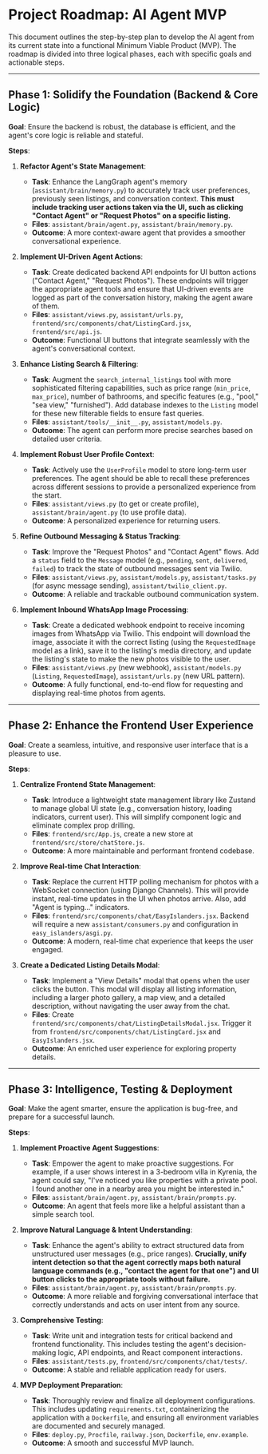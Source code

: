# Project Roadmap: AI Agent MVP

This document outlines the step-by-step plan to develop the AI agent from its current state into a functional Minimum Viable Product (MVP). The roadmap is divided into three logical phases, each with specific goals and actionable steps.

---

## Phase 1: Solidify the Foundation (Backend & Core Logic)

**Goal**: Ensure the backend is robust, the database is efficient, and the agent's core logic is reliable and stateful.

**Steps**:

1.  **Refactor Agent's State Management**:
    *   **Task**: Enhance the LangGraph agent's memory (`assistant/brain/memory.py`) to accurately track user preferences, previously seen listings, and conversation context. **This must include tracking user actions taken via the UI, such as clicking "Contact Agent" or "Request Photos" on a specific listing.**
    *   **Files**: `assistant/brain/agent.py`, `assistant/brain/memory.py`.
    *   **Outcome**: A more context-aware agent that provides a smoother conversational experience.

2.  **Implement UI-Driven Agent Actions**:
    *   **Task**: Create dedicated backend API endpoints for UI button actions ("Contact Agent," "Request Photos"). These endpoints will trigger the appropriate agent tools and ensure that UI-driven events are logged as part of the conversation history, making the agent aware of them.
    *   **Files**: `assistant/views.py`, `assistant/urls.py`, `frontend/src/components/chat/ListingCard.jsx`, `frontend/src/api.js`.
    *   **Outcome**: Functional UI buttons that integrate seamlessly with the agent's conversational context.

3.  **Enhance Listing Search & Filtering**:
    *   **Task**: Augment the `search_internal_listings` tool with more sophisticated filtering capabilities, such as price range (`min_price`, `max_price`), number of bathrooms, and specific features (e.g., "pool," "sea view," "furnished"). Add database indexes to the `Listing` model for these new filterable fields to ensure fast queries.
    *   **Files**: `assistant/tools/__init__.py`, `assistant/models.py`.
    *   **Outcome**: The agent can perform more precise searches based on detailed user criteria.

4.  **Implement Robust User Profile Context**:
    *   **Task**: Actively use the `UserProfile` model to store long-term user preferences. The agent should be able to recall these preferences across different sessions to provide a personalized experience from the start.
    *   **Files**: `assistant/views.py` (to get or create profile), `assistant/brain/agent.py` (to use profile data).
    *   **Outcome**: A personalized experience for returning users.

5.  **Refine Outbound Messaging & Status Tracking**:
    *   **Task**: Improve the "Request Photos" and "Contact Agent" flows. Add a `status` field to the `Message` model (e.g., `pending`, `sent`, `delivered`, `failed`) to track the state of outbound messages sent via Twilio.
    *   **Files**: `assistant/views.py`, `assistant/models.py`, `assistant/tasks.py` (for async message sending), `assistant/twilio_client.py`.
    *   **Outcome**: A reliable and trackable outbound communication system.

6.  **Implement Inbound WhatsApp Image Processing**:
    *   **Task**: Create a dedicated webhook endpoint to receive incoming images from WhatsApp via Twilio. This endpoint will download the image, associate it with the correct listing (using the `RequestedImage` model as a link), save it to the listing's media directory, and update the listing's state to make the new photos visible to the user.
    *   **Files**: `assistant/views.py` (new webhook), `assistant/models.py` (`Listing`, `RequestedImage`), `assistant/urls.py` (new URL pattern).
    *   **Outcome**: A fully functional, end-to-end flow for requesting and displaying real-time photos from agents.

---

## Phase 2: Enhance the Frontend User Experience

**Goal**: Create a seamless, intuitive, and responsive user interface that is a pleasure to use.

**Steps**:

1.  **Centralize Frontend State Management**:
    *   **Task**: Introduce a lightweight state management library like Zustand to manage global UI state (e.g., conversation history, loading indicators, current user). This will simplify component logic and eliminate complex prop drilling.
    *   **Files**: `frontend/src/App.js`, create a new store at `frontend/src/store/chatStore.js`.
    *   **Outcome**: A more maintainable and performant frontend codebase.

2.  **Improve Real-time Chat Interaction**:
    *   **Task**: Replace the current HTTP polling mechanism for photos with a WebSocket connection (using Django Channels). This will provide instant, real-time updates in the UI when photos arrive. Also, add "Agent is typing..." indicators.
    *   **Files**: `frontend/src/components/chat/EasyIslanders.jsx`. Backend will require a new `assistant/consumers.py` and configuration in `easy_islanders/asgi.py`.
    *   **Outcome**: A modern, real-time chat experience that keeps the user engaged.

3.  **Create a Dedicated Listing Details Modal**:
    *   **Task**: Implement a "View Details" modal that opens when the user clicks the button. This modal will display all listing information, including a larger photo gallery, a map view, and a detailed description, without navigating the user away from the chat.
    *   **Files**: Create `frontend/src/components/chat/ListingDetailsModal.jsx`. Trigger it from `frontend/src/components/chat/ListingCard.jsx` and `EasyIslanders.jsx`.
    *   **Outcome**: An enriched user experience for exploring property details.

---

## Phase 3: Intelligence, Testing & Deployment

**Goal**: Make the agent smarter, ensure the application is bug-free, and prepare for a successful launch.

**Steps**:

1.  **Implement Proactive Agent Suggestions**:
    *   **Task**: Empower the agent to make proactive suggestions. For example, if a user shows interest in a 3-bedroom villa in Kyrenia, the agent could say, "I've noticed you like properties with a private pool. I found another one in a nearby area you might be interested in."
    *   **Files**: `assistant/brain/agent.py`, `assistant/brain/prompts.py`.
    *   **Outcome**: An agent that feels more like a helpful assistant than a simple search tool.

2.  **Improve Natural Language & Intent Understanding**:
    *   **Task**: Enhance the agent's ability to extract structured data from unstructured user messages (e.g., price ranges). **Crucially, unify intent detection so that the agent correctly maps both natural language commands (e.g., "contact the agent for that one") and UI button clicks to the appropriate tools without failure.**
    *   **Files**: `assistant/brain/agent.py`, `assistant/brain/prompts.py`.
    *   **Outcome**: A more reliable and forgiving conversational interface that correctly understands and acts on user intent from any source.

3.  **Comprehensive Testing**:
    *   **Task**: Write unit and integration tests for critical backend and frontend functionality. This includes testing the agent's decision-making logic, API endpoints, and React component interactions.
    *   **Files**: `assistant/tests.py`, `frontend/src/components/chat/tests/`.
    *   **Outcome**: A stable and reliable application ready for users.

4.  **MVP Deployment Preparation**:
    *   **Task**: Thoroughly review and finalize all deployment configurations. This includes updating `requirements.txt`, containerizing the application with a `Dockerfile`, and ensuring all environment variables are documented and securely managed.
    *   **Files**: `deploy.py`, `Procfile`, `railway.json`, `Dockerfile`, `env.example`.
    *   **Outcome**: A smooth and successful MVP launch.
